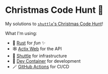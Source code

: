 # Christmas Code Hunt 🎄

My solutions to [`shuttle`'s Christmas Code Hunt](https://www.shuttle.rs/cch)!

What I'm using:

- 🦀 [Rust](https://www.rust-lang.org) for *fun* ✨
- 🕸️ [Actix Web](https://actix.rs) for the API
- 🚀 [Shuttle](https://www.shuttle.rs) for infrastructure
- 🐳 [Dev Container](https://containers.dev) for development
- 🪄 [GitHub Actions](https://github.com/features/actions) for CI/CD
